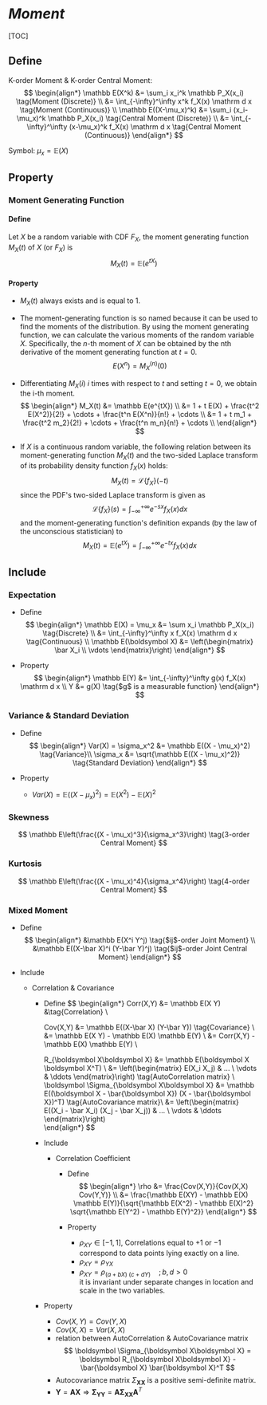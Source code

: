 # $Moment$

[TOC]

## Define  

K-order Moment & K-order Central Moment:
$$
\begin{align*}
  \mathbb E(X^k) &= \sum_i x_i^k \mathbb P_X(x_i)  \tag{Moment (Discrete)}  \\
    &= \int_{-\infty}^\infty x^k f_X(x) \mathrm d x  \tag{Moment (Continuous)}  \\
  \mathbb E((X-\mu_x)^k) &= \sum_i (x_i-\mu_x)^k \mathbb P_X(x_i)  \tag{Central Moment (Discrete)}  \\
    &= \int_{-\infty}^\infty (x-\mu_x)^k f_X(x) \mathrm d x  \tag{Central Moment (Continuous)}
\end{align*}
$$

Symbol: $\mu_x = \mathbb E(X)$

## Property

### Moment Generating Function

#### Define

Let $X$ be a random variable with CDF $F_X$, the moment generating function $M_X(t)$ of $X$ (or $F_X$) is 
$$
M_X(t) = \mathbb E(e^{tX})
$$

#### Property

- $M_X(t)$ always exists and is equal to 1.

- The moment-generating function is so named because it can be used to find the moments of the distribution. By using the moment generating function, we can calculate the various moments of the random variable $X$. Specifically, the $n$-th moment of $X$ can be obtained by the nth derivative of the moment generating function at $t=0$.
  $$
  E(X^n) = M_X^{(n)}(0)
  $$

- Differentiating $M_X(i)$ $i$ times with respect to $t$ and setting $t=0$, we obtain the i-th moment.
  $$
  \begin{align*}
  M_X(t) &= \mathbb E(e^{tX}) \\
   &= 1 + t E(X) + \frac{t^2 E(X^2)}{2!} + \cdots + \frac{t^n E(X^n)}{n!} + \cdots  \\
   &= 1 + t m_1 + \frac{t^2 m_2}{2!} + \cdots + \frac{t^n m_n}{n!} + \cdots  \\
  \end{align*}
  $$

- If $X$ is a continuous random variable, the following relation between its moment-generating function $M_X(t)$ and the two-sided Laplace transform of its probability density function $f_X(x)$ holds:
  $$
  M_X(t) = \mathcal L\{f_X\}(-t)
  $$
  since the PDF's two-sided Laplace transform is given as
  $$
  \mathcal L\{f_X\}(s) = \int_{-\infty}^{+\infty} e^{-sx} f_X(x) dx
  $$
  and the moment-generating function's definition expands (by the law of the unconscious statistician) to
  $$
  M_X(t) =  \mathbb E(e^{tX}) = \int_{-\infty}^{+\infty} e^{-tx} f_X(x) dx
  $$

## Include

### Expectation

- Define
  $$
  \begin{align*}
    \mathbb E(X) = \mu_x &= \sum x_i \mathbb P_X(x_i)  \tag{Discrete}  \\
      &= \int_{-\infty}^\infty x f_X(x) \mathrm d x  \tag{Continuous}  \\
    \mathbb E(\boldsymbol X) &= \left(\begin{matrix} \bar X_i \\ \vdots \end{matrix}\right) 
  \end{align*}
  $$

- Property
  $$
  \begin{align*}
    \mathbb E(Y) &= \int_{-\infty}^\infty g(x) f_X(x) \mathrm d x  \\
    Y &= g(X)  \tag{$g$ is a measurable function}
  \end{align*}
  $$

### Variance & Standard Deviation

- Define
  $$
  \begin{align*}
    Var(X) = \sigma_x^2 &= \mathbb E((X - \mu_x)^2)  \tag{Variance}\\
    \sigma_x &= \sqrt{\mathbb E((X - \mu_x)^2)}  \tag{Standard Deviation}
  \end{align*}
  $$

- Property
  - $Var(X) = \mathbb E((X - \mu_x)^2) = \mathbb E(X^2) - \mathbb E(X)^2$

### Skewness  

$$
\mathbb E\left(\frac{(X - \mu_x)^3}{\sigma_x^3}\right)  \tag{3-order Central Moment}
$$

### Kurtosis  

$$
\mathbb E\left(\frac{(X - \mu_x)^4}{\sigma_x^4}\right)  \tag{4-order Central Moment}
$$

### Mixed Moment  

- Define  
  $$
  \begin{align*}
    &\mathbb E(X^i Y^j) \tag{$ij$-order Joint Moment}  \\
    &\mathbb E((X-\bar X)^i (Y-\bar Y)^j) \tag{$ij$-order Joint Central Moment}
  \end{align*}
  $$

- Include
  * Correlation & Covariance  
    - Define 
      $$
      \begin{align*}
        Corr(X,Y) &= \mathbb E(X Y)  &\tag{Correlation}  \\
      
        Cov(X,Y) 
        &= \mathbb E((X-\bar X) (Y-\bar Y))   \tag{Covariance}  \\
        &= \mathbb E(X Y) - \mathbb E(X) \mathbb E(Y)  \\
        &= Corr(X,Y) - \mathbb E(X) \mathbb E(Y)  \\
      
        R_{\boldsymbol X\boldsymbol X} &= \mathbb E(\boldsymbol X \boldsymbol X^T)  \\
        &= \left(\begin{matrix} E(X_i X_j) & ... \\ \vdots & \ddots \end{matrix}\right)  \tag{AutoCorrelation matrix}  \\
        \boldsymbol \Sigma_{\boldsymbol X\boldsymbol X} &= \mathbb E((\boldsymbol X - \bar{\boldsymbol X}) (X - \bar{\boldsymbol X})^T)  \tag{AutoCovariance matrix}\\
        &= \left(\begin{matrix} E((X_i - \bar X_i) (X_j - \bar X_j)) & ... \\ \vdots & \ddots \end{matrix}\right)  
      \end{align*}
      $$

    - Include
      * Correlation Coefficient
        - Define
          $$
          \begin{align*}
            \rho 
            &= \frac{Cov(X,Y)}{Cov(X,X) Cov(Y,Y)}  \\
            &= \frac{\mathbb E(XY) - \mathbb E(X) \mathbb E(Y)}{\sqrt{\mathbb E(X^2) - \mathbb E(X)^2} \sqrt{\mathbb E(Y^2) - \mathbb E(Y)^2}}
          \end{align*}
          $$

        - Property
          - $\rho_{XY} \in [-1, 1]$, Correlations equal to $+1$ or $-1$ correspond to data points lying exactly on a line.
          - $\rho_{XY} = \rho_{YX}$
          - $\rho_{XY} = \rho_{(a + b X)\ (c + d Y)} \quad; b, d > 0$  
            it is invariant under separate changes in location and scale in the two variables.

    - Property
      - $Cov(X,Y) = Cov(Y,X)$
      - $Cov(X,X) = Var(X,X)$
      - relation between AutoCorrelation & AutoCovariance matrix
        $$
        \boldsymbol \Sigma_{\boldsymbol X\boldsymbol X} = \boldsymbol R_{\boldsymbol X\boldsymbol X} - \bar{\boldsymbol X} \bar{\boldsymbol X}^T
        $$
      - Autocovariance matrix $\Sigma_{\boldsymbol X\boldsymbol X}$ is a positive semi-definite matrix.
      - $\boldsymbol Y = \boldsymbol A \boldsymbol X \Rightarrow \boldsymbol \Sigma_{\boldsymbol Y\boldsymbol Y} = \boldsymbol A \boldsymbol \Sigma_{\boldsymbol X\boldsymbol X} \boldsymbol A^T$

